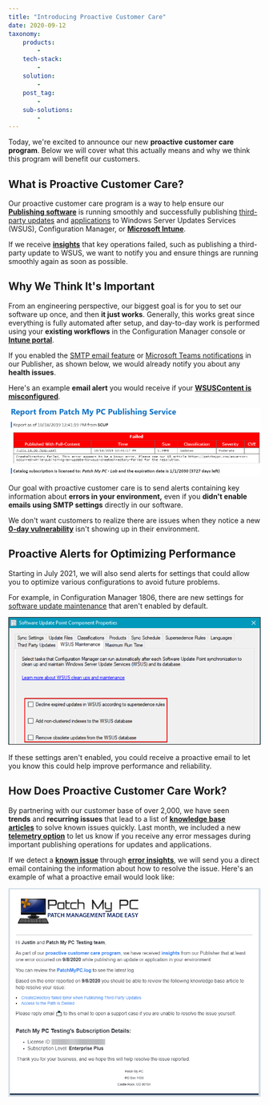 ```yaml
---
title: "Introducing Proactive Customer Care"
date: 2020-09-12
taxonomy:
    products:
        - 
    tech-stack:
        - 
    solution:
        - 
    post_tag:
        - 
    sub-solutions:
        - 
---
```


Today, we're excited to announce our new **proactive customer care program**. Below we will cover what this actually means and why we think this program will benefit our customers.

## What is Proactive Customer Care?

Our proactive customer care program is a way to help ensure our **[Publishing software](/docs)** is running smoothly and successfully publishing [third-party updates](/application-patch-management) and [applications](/automating-application-packaging-in-microsoft-sccm) to Windows Server Updates Services (WSUS), Configuration Manager, or **[Microsoft Intune](/third-party-patch-management-for-microsoft-intune-now-available)**.

If we receive **[insights](/telemetry-data-collected-when-using-the-publisher#topic9)** that key operations failed, such as publishing a third-party update to WSUS, we want to notify you and ensure things are running smoothly again as soon as possible.

## Why We Think It's Important

From an engineering perspective, our biggest goal is for you to set our software up once, and then **it just works**. Generally, this works great since everything is fully automated after setup, and day-to-day work is performed using your **existing workflows** in the Configuration Manager console or **[Intune portal](https://devicemanagement.microsoft.com/#home)**.

If you enabled the [SMTP email feature](/troubleshooting-smtp-email-sending) or [Microsoft Teams notifications](https://www.prajwaldesai.com/integrate-patchmypc-with-teams-for-update-notifications/) in our Publisher, as shown below, we would already notify you about any **health issues**.

Here's an example **email alert** you would receive if your **[WSUSContent is misconfigured](/an-error-occurred-while-publishing-an-update-to-wsus-createdirectory-failed)**.

![email report of update that failed to publish](/_images/email-report-error-e1599795734300.png "email report of update that failed to publish")

Our goal with proactive customer care is to send alerts containing key information about **errors in your environment,** even if you **didn't enable emails using SMTP settings** directly in our software.

We don't want customers to realize there are issues when they notice a new **[0-day vulnerability](https://us.norton.com/internetsecurity-emerging-threats-how-do-zero-day-vulnerabilities-work-30sectech.html)** isn't showing up in their environment.

## Proactive Alerts for Optimizing Performance

Starting in July 2021, we will also send alerts for settings that could allow you to optimize various configurations to avoid future problems.

For example, in Configuration Manager 1806, there are new settings for [software update maintenance](https://docs.microsoft.com/en-us/mem/configmgr/sum/deploy-use/software-updates-maintenance) that aren't enabled by default.

![WSUS Maintenance Turned Off in SCCM](/_images/WSUS-Maintenance-Turned-Off-in-SCCM.png "WSUS Maintenance Turned Off in SCCM")

If these settings aren't enabled, you could receive a proactive email to let you know this could help improve performance and reliability.

## How Does Proactive Customer Care Work?

By partnering with our customer base of over 2,000, we have seen **trends** and **recurring issues** that lead to a list of **[knowledge base articles](/category/knowledge-base)** to solve known issues quickly. Last month, we included a new **[telemetry option](/telemetry-data-collected-when-using-the-publisher#topic9)** to let us know if you receive any error messages during important publishing operations for updates and applications.

If we detect a **[known issue](/category/knowledge-base)** through **[error insights](/telemetry-data-collected-when-using-the-publisher#topic9)**, we will send you a direct email containing the information about how to resolve the issue. Here's an example of what a proactive email would look like:

![Proactive Customer Care Email Example](/_images/Proactive-Customer-Care-Email-Example.png "Proactive Customer Care Email Example")